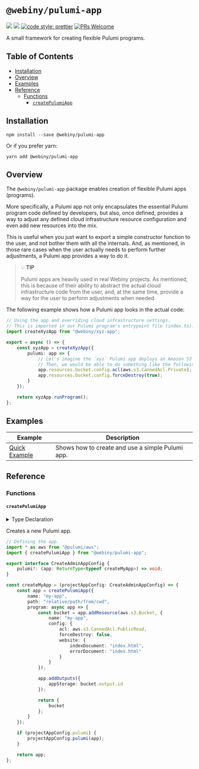# `@webiny/pulumi-app`

[![](https://img.shields.io/npm/dw/@webiny/pulumi-app.svg)](https://www.npmjs.com/package/@webiny/pulumi-app)
[![](https://img.shields.io/npm/v/@webiny/pulumi-app.svg)](https://www.npmjs.com/package/@webiny/pulumi-app)
[![code style: prettier](https://img.shields.io/badge/code_style-prettier-ff69b4.svg?style=flat-square)](https://github.com/prettier/prettier)
[![PRs Welcome](https://img.shields.io/badge/PRs-welcome-brightgreen.svg?style=flat-square)](http://makeapullrequest.com)

A small framework for creating flexible Pulumi programs.

## Table of Contents

- [Installation](#installation)
- [Overview](#overview)
- [Examples](#examples)
- [Reference](#reference)
    - [Functions](#functions)
        - [`createPulumiApp`](#createPulumiApp)

## Installation

```
npm install --save @webiny/pulumi-app
```

Or if you prefer yarn:

```
yarn add @webiny/pulumi-app
```

## Overview

The `@webiny/pulumi-app` package enables creation of flexible Pulumi apps (programs). 

More specifically, a Pulumi app not only encapsulates the essential Pulumi program code defined by developers, but also, once defined, provides a way to adjust any defined cloud infrastructure resource configuration and even add new resources into the mix.

This is useful when you just want to export a simple constructor function to the user, and not bother them with all the internals. And, as mentioned, in those rare cases when the user actually needs to perform further adjustments, a Pulumi app provides a way to do it.   

> 💡 **TIP**
>
> Pulumi apps are heavily used in real Webiny projects. As mentioned, this is because of their ability to abstract the actual cloud infrastructure code from the user, and, at the same time, provide a way for the user to perform adjustments when needed.

The following example shows how a Pulumi app looks in the actual code:

```ts
// Using the app and overriding cloud infrastructure settings.
// This is imported in our Pulumi program's entrypoint file (index.ts).
import createXyzApp from "@webiny/xyz-app";

export = async () => {
    const xyzApp = createXyzApp({
        pulumi: app => {
            // Let's imagine the `xyz` Pulumi app deploys an Amazon S3 bucket.
            // Then, we would be able to do something like the following:
            app.resources.bucket.config.acl(aws.s3.CannedAcl.Private);
            app.resources.bucket.config.forceDestroy(true);
        }
    });

    return xyzApp.runProgram();
};

```

## Examples

| Example                           | Description                                                     |
| --------------------------------- | --------------------------------------------------------------- |
| [Quick Example](./docs/examples/quickExample.md) | Shows how to create and use a simple Pulumi app. |

## Reference

### Functions

#### `createPulumiApp`

<details>
<summary>Type Declaration</summary>
<p>

```ts
export interface CreatePulumiAppParams<TResources extends Record<string, unknown>> {
    name: string;
    path: string;
    config?: Record<string, any>;
    program(app: PulumiApp): TResources | Promise<TResources>;
}

export declare function createPulumiApp<TResources extends Record<string, unknown>>(params: CreatePulumiAppParams<TResources>): PulumiApp<TResources>;
```

</p>
</details>

Creates a new Pulumi app.

```ts
// Defining the app.
import * as aws from "@pulumi/aws";
import { createPulumiApp } from "@webiny/pulumi-app";

export interface CreateAdminAppConfig {
    pulumi?: (app: ReturnType<typeof createMyApp>) => void;
}

const createMyApp = (projectAppConfig: CreateAdminAppConfig) => {
    const app = createPulumiApp({
        name: "my-app",
        path: "relative/path/from/cwd",
        program: async app => {
            const bucket = app.addResource(aws.s3.Bucket, {
                name: "my-app",
                config: {
                    acl: aws.s3.CannedAcl.PublicRead,
                    forceDestroy: false,
                    website: {
                        indexDocument: "index.html",
                        errorDocument: "index.html"
                    }
                }
            });

            app.addOutputs({
                appStorage: bucket.output.id
            });

            return {
                bucket
            };
        }
    });

    if (projectAppConfig.pulumi) {
        projectAppConfig.pulumi(app);
    }

    return app;
};
```
